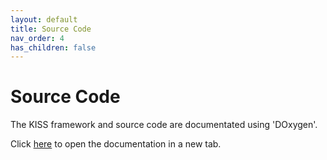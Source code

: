 ```yaml
---
layout: default
title: Source Code
nav_order: 4
has_children: false
---
```


# Source Code

The KISS framework and source code are documentated using 'DOxygen'. 

<p>Click <a href="./html/index.html" target="_blank" rel="noopener noreferrer">here</a>
to open the documentation in a new tab.</p>


